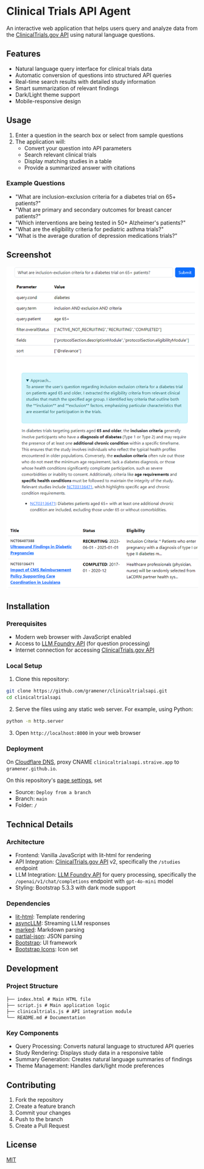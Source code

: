 # Clinical Trials API Agent

An interactive web application that helps users query and analyze data from the [ClinicalTrials.gov API](https://www.clinicaltrials.gov/data-api/api) using natural language questions.

## Features

- Natural language query interface for clinical trials data
- Automatic conversion of questions into structured API queries
- Real-time search results with detailed study information
- Smart summarization of relevant findings
- Dark/Light theme support
- Mobile-responsive design

## Usage

1. Enter a question in the search box or select from sample questions
2. The application will:
   - Convert your question into API parameters
   - Search relevant clinical trials
   - Display matching studies in a table
   - Provide a summarized answer with citations

### Example Questions

- "What are inclusion-exclusion criteria for a diabetes trial on 65+ patients?"
- "What are primary and secondary outcomes for breast cancer patients?"
- "Which interventions are being tested in 50+ Alzheimer's patients?"
- "What are the eligibility criteria for pediatric asthma trials?"
- "What is the average duration of depression medications trials?"

## Screenshot

![Screenshot](screenshot.png)

## Installation

### Prerequisites

- Modern web browser with JavaScript enabled
- Access to [LLM Foundry API](https://llmfoundry.straive.com/code) (for question processing)
- Internet connection for accessing [ClinicalTrials.gov API](https://www.clinicaltrials.gov/data-api/api)

### Local Setup

1. Clone this repository:

```bash
git clone https://github.com/gramener/clinicaltrialsapi.git
cd clinicaltrialsapi
```

2. Serve the files using any static web server. For example, using Python:

```bash
python -m http.server
```

3. Open `http://localhost:8000` in your web browser

### Deployment

On [Cloudflare DNS](https://dash.cloudflare.com/2c483e1dd66869c9554c6949a2d17d96/straive.app/dns/records),
proxy CNAME `clinicaltrialsapi.straive.app` to `gramener.github.io`.

On this repository's [page settings](https://github.com/gramener/clinicaltrialsapi/settings/pages), set

- Source: `Deploy from a branch`
- Branch: `main`
- Folder: `/`

## Technical Details

### Architecture

- Frontend: Vanilla JavaScript with lit-html for rendering
- API Integration: [ClinicalTrials.gov API](https://www.clinicaltrials.gov/data-api/api) v2, specifically the `/studies` endpoint
- LLM Integration: [LLM Foundry API](https://llmfoundry.straive.com/code) for query processing, specifically the `/openai/v1/chat/completions` endpoint with `gpt-4o-mini` model
- Styling: Bootstrap 5.3.3 with dark mode support

### Dependencies

- [lit-html](https://www.npmjs.com/package/lit-html): Template rendering
- [asyncLLM](https://www.npmjs.com/package/asyncllm): Streaming LLM responses
- [marked](https://www.npmjs.com/package/marked): Markdown parsing
- [partial-json](https://www.npmjs.com/package/partial-json): JSON parsing
- [Bootstrap](https://getbootstrap.com/): UI framework
- [Bootstrap Icons](https://icons.getbootstrap.com/): Icon set

## Development

### Project Structure

```
├── index.html # Main HTML file
├── script.js # Main application logic
├── clinicaltrials.js # API integration module
└── README.md # Documentation
```

### Key Components

- Query Processing: Converts natural language to structured API queries
- Study Rendering: Displays study data in a responsive table
- Summary Generation: Creates natural language summaries of findings
- Theme Management: Handles dark/light mode preferences

## Contributing

1. Fork the repository
2. Create a feature branch
3. Commit your changes
4. Push to the branch
5. Create a Pull Request

## License

[MIT](LICENSE)
